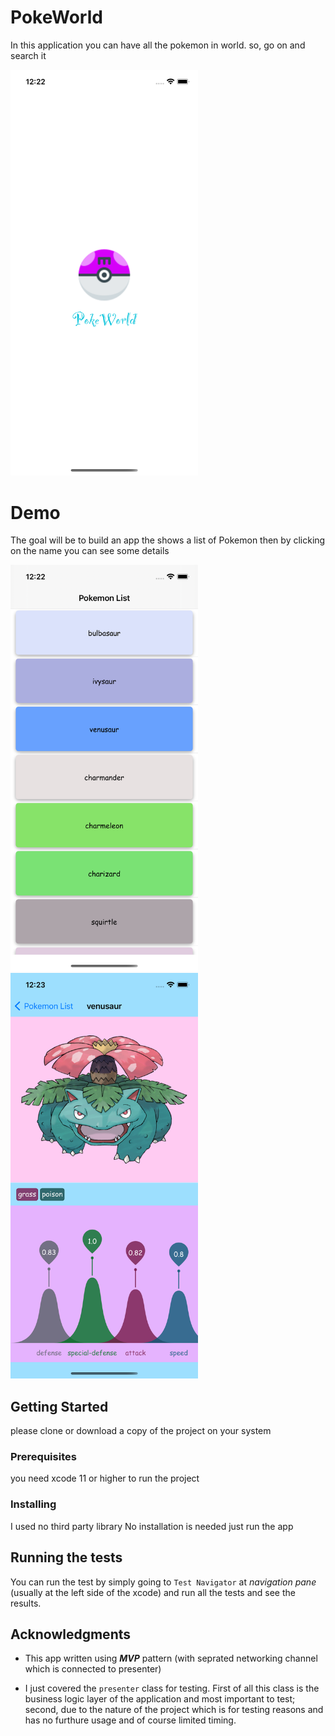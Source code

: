 # PokeWorld 
In this application you can have all the pokemon in world. so, go on and search it

<img width="300" src="./ReadME/Logo.png">

# Demo
The goal will be to build an app the shows a list of Pokemon then by clicking on the name you can see some details

<img width="300" src="./ReadME/MainPage.png">
<img width="300" src="./ReadME/SecondPage.png">



## Getting Started 
please clone or download a copy of the project on your system 

### Prerequisites 
you need xcode 11 or higher to run the project 

### Installing 

I used no third party library
No installation is needed just run the app 

## Running the tests 
You can run the test by simply going to `Test Navigator` at *navigation pane* (usually at the left side of the xcode) and run all the tests and see the results. 


## Acknowledgments 
* This app written using ***MVP*** pattern (with seprated networking channel which is connected to presenter) 

* I just covered the `presenter` class for testing. First of all this class is the business logic layer of the application and most important to test; second, due to the nature of the project which is for testing reasons and has no furthure usage and of course limited timing.

